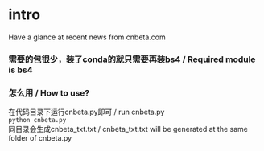 # intro
Have a glance at recent news from cnbeta.com


### 需要的包很少，装了conda的就只需要再装bs4 / Required module is bs4

### 怎么用 / How to use?
在代码目录下运行cnbeta.py即可 / run cnbeta.py    
`python cnbeta.py`    
同目录会生成cnbeta_txt.txt / cnbeta_txt.txt will be generated at the same folder of cnbeta.py
